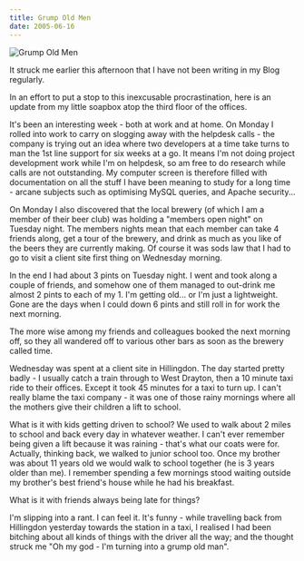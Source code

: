 ```yaml
---
title: Grump Old Men
date: 2005-06-16
---
```


![Grump Old Men](https://source.unsplash.com/FHnnjk1Yj7Y/1600x900)

It struck me earlier this afternoon that I have not been writing in my Blog regularly.

In an effort to put a stop to this inexcusable procrastination, here is an update from my little soapbox atop the third floor of the offices.

It's been an interesting week - both at work and at home. On Monday I rolled into work to carry on slogging away with the helpdesk calls - the company is trying out an idea where two developers at a time take turns to man the 1st line support for six weeks at a go. It means I'm not doing project development work while I'm on helpdesk, so am free to do research while calls are not outstanding. My computer screen is therefore filled with documentation on all the stuff I have been meaning to study for a long time - arcane subjects such as optimising MySQL queries, and Apache security...

On Monday I also discovered that the local brewery (of which I am a member of their beer club) was holding a "members open night" on Tuesday night. The members nights mean that each member can take 4 friends along, get a tour of the brewery, and drink as much as you like of the beers they are currently making. Of course it was sods law that I had to go to visit a client site first thing on Wednesday morning.

In the end I had about 3 pints on Tuesday night. I went and took along a couple of friends, and somehow one of them managed to out-drink me almost 2 pints to each of my 1. I'm getting old... or I'm just a lightweight. Gone are the days when I could down 6 pints and still roll in for work the next morning.

The more wise among my friends and colleagues booked the next morning off, so they all wandered off to various other bars as soon as the brewery called time.

Wednesday was spent at a client site in Hillingdon. The day started pretty badly - I usually catch a train through to West Drayton, then a 10 minute taxi ride to their offices. Except it took 45 minutes for a taxi to turn up. I can't really blame the taxi company - it was one of those rainy mornings where all the mothers give their children a lift to school.

What is it with kids getting driven to school? We used to walk about 2 miles to school and back every day in whatever weather. I can't ever remember being given a lift because it was raining - that's what our coats were for. Actually, thinking back, we walked to junior school too. Once my brother was about 11 years old we would walk to school together (he is 3 years older than me). I remember spending a few mornings stood waiting outside my brother's best friend's house while he had his breakfast.

What is it with friends always being late for things?

I'm slipping into a rant. I can feel it. It's funny - while travelling back from Hillingdon yesterday towards the station in a taxi, I realised I had been bitching about all kinds of things with the driver all the way; and the thought struck me "Oh my god - I'm turning into a grump old man".